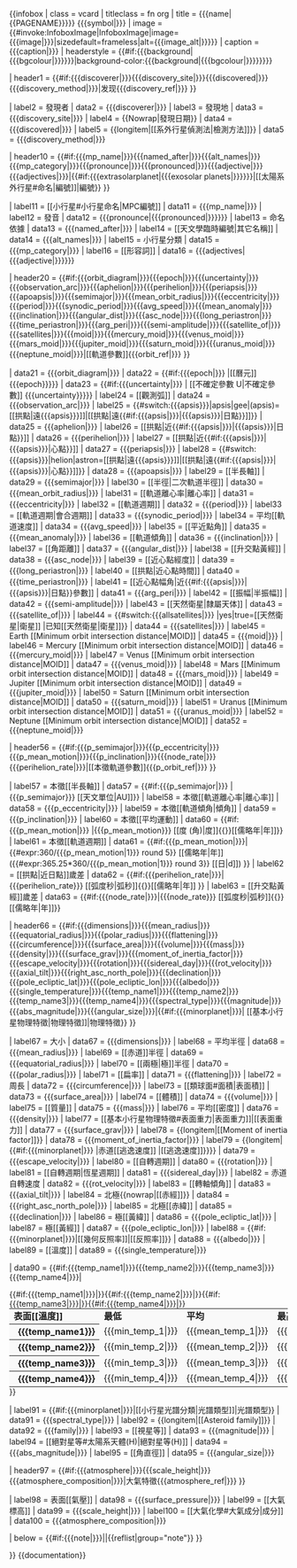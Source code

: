 {{infobox
| class       = vcard
| titleclass  = fn org
| title       = {{{name|<includeonly>{{PAGENAME}}</includeonly>}}} {{{symbol|}}}
| image       = {{#invoke:InfoboxImage|InfoboxImage|image={{{image|}}}|sizedefault=frameless|alt={{{image_alt|}}}}}
| caption     = {{{caption|}}}
| headerstyle = {{#if:{{{background|{{{bgcolour|}}}}}}|background-color:{{{background|{{{bgcolour|}}}}}}}}

| header1     = {{#if:{{{discoverer|}}}{{{discovery_site|}}}{{{discovered|}}}{{{discovery_method|}}}|发现{{{discovery_ref|}}} }}

| label2      = 發現者
|  data2      = {{{discoverer|}}}
| label3      = 發現地
|  data3      = {{{discovery_site|}}}
| label4      = {{Nowrap|發現日期}}
|  data4      = {{{discovered|}}}
| label5      = {{longitem|[[系外行星偵測法|檢測方法]]}}
|  data5      = {{{discovery_method|}}}

| header10    = {{#if:{{{mp_name|}}}{{{named_after|}}}{{{alt_names|}}}{{{mp_category|}}}{{{pronounce|}}}{{{pronounced|}}}{{{adjective|}}}{{{adjectives|}}}|{{#if:{{{extrasolarplanet|{{{exosolar planets|}}}}}}|[[太陽系外行星#命名|編號]]|編號}} }}

| label11     = [[小行星#小行星命名|MPC編號]]
|  data11     = {{{mp_name|}}}
| label12     = 發音
|  data12     = {{{pronounce|{{{pronounced|}}}}}}
| label13     = 命名依據
|  data13     = {{{named_after|}}}
| label14     = [[天文學臨時編號|其它名稱]]
|  data14     = {{{alt_names|}}}
| label15     = 小行星分類
|  data15     = {{{mp_category|}}}
| label16     = <!--对中文版没用-->[[形容詞]]
|  data16     = {{{adjectives|{{{adjective|}}}}}}

| header20    = {{#if:{{{orbit_diagram|}}}{{{epoch|}}}{{{uncertainty|}}}{{{observation_arc|}}}{{{aphelion|}}}{{{perihelion|}}}{{{periapsis|}}}{{{apoapsis|}}}{{{semimajor|}}}{{{mean_orbit_radius|}}}{{{eccentricity|}}}{{{period|}}}{{{synodic_period|}}}{{{avg_speed|}}}{{{mean_anomaly|}}}{{{inclination|}}}{{{angular_dist|}}}{{{asc_node|}}}{{{long_periastron|}}}{{{time_periastron|}}}{{{arg_peri|}}}{{{semi-amplitude|}}}{{{satellite_of|}}}{{{satellites|}}}{{{moid|}}}{{{mercury_moid|}}}{{{venus_moid|}}}{{{mars_moid|}}}{{{jupiter_moid|}}}{{{saturn_moid|}}}{{{uranus_moid|}}}{{{neptune_moid|}}}|[[軌道參數]]{{{orbit_ref|}}} }}

|  data21     = {{{orbit_diagram|}}}
|  data22     = {{#if:{{{epoch|}}} |[[曆元]] {{{epoch}}}}}
|  data23     = {{#if:{{{uncertainty|}}} | [[不確定參數 U|不確定參數]] {{{uncertainty}}}}}
| label24     = [[觀測弧]]
|  data24     = {{{observation_arc|}}}
| label25     = {{#switch:{{{apsis}}}|apsis|gee|(apsis)=[[拱點|遠{{{apsis}}}]]|[[拱點|遠{{#if:{{{apsis|}}}|{{{apsis}}}|日點}}]]}}
|  data25     = {{{aphelion|}}}
| label26     = [[拱點|近{{#if:{{{apsis|}}}|{{{apsis}}}|日點}}]]
|  data26     = {{{perihelion|}}}
| label27     = [[拱點|近{{#if:{{{apsis|}}}|{{{apsis}}}|心點}}]]
|  data27     = {{{periapsis|}}}
| label28     = {{#switch:{{{apsis}}}|helion|astron=[[拱點|遠{{{apsis}}}]]|[[拱點|遠{{#if:{{{apsis|}}}|{{{apsis}}}|心點}}]]}}
|  data28     = {{{apoapsis|}}}
| label29     = [[半長軸]]
|  data29     = {{{semimajor|}}}
| label30     = [[半徑|二次軌道半徑]]
|  data30     = {{{mean_orbit_radius|}}}
| label31     = [[軌道離心率|離心率]]
|  data31     = {{{eccentricity|}}}
| label32     = [[軌道週期]]
|  data32     = {{{period|}}}
| label33     = [[軌道週期|會合週期]]
|  data33     = {{{synodic_period|}}}
| label34     = 平均[[軌道速度]]
|  data34     = {{{avg_speed|}}}
| label35     = [[平近點角]]
|  data35     = {{{mean_anomaly|}}}
| label36     = [[軌道傾角]]
|  data36     = {{{inclination|}}}
| label37     = [[角距離]]
|  data37     = {{{angular_dist|}}}
| label38     = [[升交點黃經]]
|  data38     = {{{asc_node|}}}
| label39     = [[近心點經度]]
|  data39     = {{{long_periastron|}}}
| label40     = [[拱點|近心點時間]]
|  data40     = {{{time_periastron|}}}
| label41     = [[近心點幅角|近{{#if:{{{apsis|}}}|{{{apsis}}}|日點}}參數]]
|  data41     = {{{arg_peri|}}}
| label42     = [[振幅|半振幅]]
|  data42     = {{{semi-amplitude|}}}
| label43     = [[天然衛星|隸屬天体]]
|  data43     = {{{satellite_of|}}}
| label44     = {{#switch:{{{allsatellites|}}} |yes|true=[[天然衛星|衛星]] |已知[[天然衛星|衛星]]}}
|  data44     = {{{satellites|}}}
| label45     = Earth&nbsp;[[Minimum orbit intersection distance|MOID]]
|  data45     = {{{moid|}}}
| label46     = Mercury&nbsp;[[Minimum orbit intersection distance|MOID]]
|  data46     = {{{mercury_moid|}}}
| label47     = Venus&nbsp;[[Minimum orbit intersection distance|MOID]]
|  data47     = {{{venus_moid|}}}
| label48     = Mars&nbsp;[[Minimum orbit intersection distance|MOID]]
|  data48     = {{{mars_moid|}}}
| label49     = Jupiter&nbsp;[[Minimum orbit intersection distance|MOID]]
|  data49     = {{{jupiter_moid|}}}
| label50     = Saturn&nbsp;[[Minimum orbit intersection distance|MOID]]
|  data50     = {{{saturn_moid|}}}
| label51     = Uranus&nbsp;[[Minimum orbit intersection distance|MOID]]
|  data51     = {{{uranus_moid|}}}
| label52     = Neptune&nbsp;[[Minimum orbit intersection distance|MOID]]
|  data52     = {{{neptune_moid|}}}

| header56    = {{#if:{{{p_semimajor|}}}{{{p_eccentricity|}}}{{{p_mean_motion|}}}{{{p_inclination|}}}{{{node_rate|}}}{{{perihelion_rate|}}}|[[本徵軌道參數]]{{{p_orbit_ref|}}} }}

| label57     = 本徵[[半長軸]]
|  data57     = {{#if:{{{p_semimajor|}}} |{{{p_semimajor}}}&nbsp;[[天文單位|AU]]}}
| label58     = 本徵[[軌道離心率|離心率]]
|  data58     = {{{p_eccentricity|}}}
| label59     = 本徵[[軌道傾角|傾角]]
|  data59     = {{{p_inclination|}}}
| label60     = 本徵[[平均運動]]
|  data60     = {{#if:{{{p_mean_motion|}}} |{{{p_mean_motion}}}&nbsp;[[度 (角)|度]]{{\}}[[儒略年|年]]}}
| label61     = 本徵[[軌道週期]]
|  data61     = {{#if:{{{p_mean_motion|}}}|{{#expr:360/{{{p_mean_motion|1}}} round 5}} [[儒略年|年]]<br />({{#expr:365.25*360/{{{p_mean_motion|1}}} round 3}} [[日|d]]) }}
| label62     = [[拱點|近日點]]歲差
|  data62     = {{#if:{{{perihelion_rate|}}}|{{{perihelion_rate}}}&nbsp;[[弧度秒|弧秒]]{{\}}[[儒略年|年]] }}
| label63     = [[升交點黃經]]歲差
|  data63     = {{#if:{{{node_rate|}}}|{{{node_rate}}}&nbsp;[[弧度秒|弧秒]]{{\}}[[儒略年|年]]}}

| header66    = {{#if:{{{dimensions|}}}{{{mean_radius|}}}{{{equatorial_radius|}}}{{{polar_radius|}}}{{{flattening|}}}{{{circumference|}}}{{{surface_area|}}}{{{volume|}}}{{{mass|}}}{{{density|}}}{{{surface_grav|}}}{{{moment_of_inertia_factor|}}}{{{escape_velocity|}}}{{{rotation|}}}{{{sidereal_day|}}}{{{rot_velocity|}}}{{{axial_tilt|}}}{{{right_asc_north_pole|}}}{{{declination|}}}{{{pole_ecliptic_lat|}}}{{{pole_ecliptic_lon|}}}{{{albedo|}}}{{{single_temperature|}}}{{{temp_name1|}}}{{{temp_name2|}}}{{{temp_name3|}}}{{{temp_name4|}}}{{{spectral_type|}}}{{{magnitude|}}}{{{abs_magnitude|}}}{{{angular_size|}}}|{{#if:{{{minorplanet|}}}| [[基本小行星物理特徵|物理特徵]]|物理特徵}} }}

| label67     = 大小
|  data67     = {{{dimensions|}}}
| label68     = 平均半徑
|  data68     = {{{mean_radius|}}}
| label69     = [[赤道]]半徑
|  data69     = {{{equatorial_radius|}}}
| label70     = [[兩極|極]]半徑
|  data70     = {{{polar_radius|}}}
| label71     = [[扁率]]
|  data71     = {{{flattening|}}}
| label72     = 周長
|  data72     = {{{circumference|}}}
| label73     = [[類球面#面積|表面積]]
|  data73     = {{{surface_area|}}}
| label74     = [[體積]]
|  data74     = {{{volume|}}}
| label75     = [[質量]]
|  data75     = {{{mass|}}}
| label76     = 平均[[密度]]
|  data76     = {{{density|}}}
| label77     = [[基本小行星物理特徵#表面重力|表面重力]]|[[表面重力]]
|  data77     = {{{surface_grav|}}}
| label78     = {{longitem|[[Moment of inertia factor]]}}
|  data78     = {{{moment_of_inertia_factor|}}}
| label79     = {{longitem|{{#if:{{{minorplanet|}}} |赤道[[逃逸速度]] |[[逃逸速度]]}}}}
|  data79     = {{{escape_velocity|}}}
| label80     = [[自轉週期]]
|  data80     = {{{rotation|}}}
| label81     = [[自轉週期|恆星週期]]
|  data81     = {{{sidereal_day|}}}
| label82     = 赤道自轉速度
|  data82     = {{{rot_velocity|}}}
| label83     = [[轉軸傾角]]
|  data83     = {{{axial_tilt|}}}
| label84     = 北極{{nowrap|[[赤經]]}}
|  data84     = {{{right_asc_north_pole|}}}
| label85     = 北極[[赤緯]]
|  data85     = {{{declination|}}}
| label86     = 極[[黃緯]]
|  data86     = {{{pole_ecliptic_lat|}}}
| label87     = 極[[黃經]]
|  data87     = {{{pole_ecliptic_lon|}}}
| label88     = {{#if:{{{minorplanet|}}}|[[幾何反照率]]|[[反照率]]}}
|  data88     = {{{albedo|}}}
| label89     = [[溫度]]
|  data89     = {{{single_temperature|}}}

|  data90     = {{#if:{{{temp_name1|}}}{{{temp_name2|}}}{{{temp_name3|}}}{{{temp_name4|}}}|
<table style="border-spacing: 0px; width:100%; border:none; background-color:#f9f9f9; margin:0; text-align:left; line-height:1.2em; white-space:nowrap"><tr>
<th style="width:33%; padding-right:0.25em; text-align:left">表面[[溫度]]</th>
<th style="padding-right:0.25em; text-align:left">最低</th>
<th style="padding-right:0.25em; text-align:left">平均</th>
<th style="padding-right:0.25em; text-align:left">最高</th>
</tr>{{#if:{{{temp_name1|}}}|<tr>
<th style="padding-left:1.0em">{{{temp_name1}}}</th>
<td>{{{min_temp_1|}}}</td>
<td>{{{mean_temp_1|}}}</td>
<td>{{{max_temp_1|}}}</td>
</tr>}}{{#if:{{{temp_name2|}}}|<tr>
<th style="padding-left:1.0em">{{{temp_name2}}}</th>
<td>{{{min_temp_2|}}}</td>
<td>{{{mean_temp_2|}}}</td>
<td>{{{max_temp_2|}}}</td>
</tr>}}{{#if:{{{temp_name3|}}}|<tr>
<th style="padding-left:1.0em">{{{temp_name3}}}</th>
<td>{{{min_temp_3|}}}</td>
<td>{{{mean_temp_3|}}}</td>
<td>{{{max_temp_3|}}}</td>
</tr>}}{{#if:{{{temp_name4|}}}|<tr>
<th style="padding-left:1.0em">{{{temp_name4}}}</th>
<td>{{{min_temp_4|}}}</td>
<td>{{{mean_temp_4|}}}</td>
<td>{{{max_temp_4|}}}</td>
</tr>}}
</table>}}

| label91     = {{#if:{{{minorplanet|}}}|[[小行星光譜分類|光譜類型]]|光譜類型}}
|  data91     = {{{spectral_type|}}}
| label92     = {{longitem|[[Asteroid family]]}}
|  data92     = {{{family|}}}
| label93     = [[視星等]]
|  data93     = {{{magnitude|}}}
| label94     = [[絕對星等#太陽系天體(H)|絕對星等(H)]]
|  data94     = {{{abs_magnitude|}}}
| label95     = [[角直徑]]
|  data95     = {{{angular_size|}}}

| header97    = {{#if:{{{atmosphere|}}}{{{scale_height|}}}{{{atmosphere_composition|}}}|大氣特徵{{{atmosphere_ref|}}} }}

| label98     = 表面[[氣壓]]
|  data98     = {{{surface_pressure|}}}
| label99     = [[大氣標高]]
|  data99     = {{{scale_height|}}}
| label100     = [[大氣化學#大氣成分|成分]]
|  data100     = {{{atmosphere_composition|}}}

| below       = <includeonly>{{#if:{{{note|}}}||{{reflist|group="note"}} }}</includeonly>

}}<noinclude>
{{documentation}}
</noinclude>